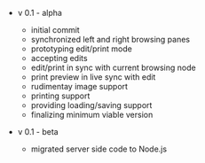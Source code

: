 - v 0.1 - alpha  
    - initial commit  
    - synchronized left and right browsing panes  
    - prototyping edit/print mode   
    - accepting edits  
    - edit/print in sync with current browsing node  
    - print preview in live sync with edit  
    - rudimentay image support  
    - printing support  
    - providing loading/saving support  
    - finalizing minimum viable version  

- v 0.1 - beta  
    - migrated server side code to Node.js  
    

